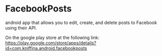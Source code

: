 # FacebookPosts
android app that allows you to edit, create, and delete posts to Facebook using their API.

On the google play store at the following link:
https://play.google.com/store/apps/details?id=com.kniffina.android.facebookposts
